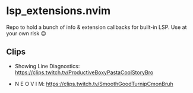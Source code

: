 # lsp_extensions.nvim

Repo to hold a bunch of info &amp; extension callbacks for built-in LSP. Use at your own risk :wink:


## Clips

- Showing Line Diagnostics: https://clips.twitch.tv/ProductiveBoxyPastaCoolStoryBro

- N E O V I M: https://clips.twitch.tv/SmoothGoodTurnipCmonBruh
